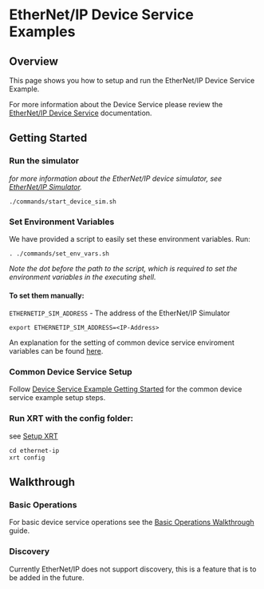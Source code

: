 # EtherNet/IP Device Service Examples

## Overview
This page shows you how to setup and run the EtherNet/IP Device Service Example.

For more information about the Device Service please review the [EtherNet/IP Device Service](link.to.ethernetip.docs) documentation.

## Getting Started

### Run the simulator

*for more information about the EtherNet/IP device simulator, see [EtherNet/IP Simulator](link.to.sim).*

```
./commands/start_device_sim.sh
```

### Set Environment Variables

We have provided a script to easily set these environment variables. Run:

```
. ./commands/set_env_vars.sh
```
*Note the dot before the path to the script, which is required to set the environment variables in the executing shell.*

#### To set them manually:

`ETHERNETIP_SIM_ADDRESS` - The address of the EtherNet/IP Simulator
 ```
 export ETHERNETIP_SIM_ADDRESS=<IP-Address>
 ```

 An explanation for the setting of common device service enviroment variables can be found [here](../interactive-walkthrough/ds-getting-started-common.md/#Device-service-configuration-setup).

### Common Device Service Setup
Follow [Device Service Example Getting Started](../interactive-walkthrough/ds-getting-started-common.md) for the common device service example setup steps.

### Run XRT with the config folder:

see [Setup XRT](../interactive-walkthrough/setup-xrt.md)

```
cd ethernet-ip
xrt config
```

## Walkthrough

### Basic Operations
For basic device service operations see the [Basic Operations Walkthrough](../interactive-walkthrough/basic-operations.md) guide.


### Discovery
Currently EtherNet/IP does not support discovery, this is a feature that is to be added in the future.